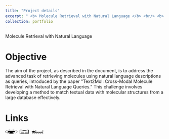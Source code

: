 ```yaml
---
title: "Project details"
excerpt: " <b> Molecule Retrieval with Natural Language </b> <br/> <b> Keys words </b> : <i> Graph ML, LLM, Contrastive Learning, Multi-Modal </i> <br/> <img src='/images/altegrad_im.png' width='400' height='133'> <br/> <br/> <a href="https://github.com/b-ptiste/dlmi"><img src="/images/GitHub.png" alt="GitHub" width="37.5" height="12.5"></a> <a href="https://drive.google.com/file/d/1Ewp0DFXEhgEjMmSIXJdOwpG5lwtnP4aQ/view?usp=sharing"><img src="/images/report_icone.png" alt="Report" width="37.5" height="12.5"></a> <a href="https://www.master-mva.com/cours/deep-learning-for-medical-imaging/"><img src="/images/class_icone.png" alt="Report" width="37.5" height="12.5"></a> <br/> <img src='/images/cup.jpg' width='37.5' height='12.5'> Kaggle : ranked 1/52 (122 participants)"
collection: portfolio
---
```


Molecule Retrieval with Natural Language

Objective
======

The aim of the project, as described in the document, is to address the advanced task of retrieving molecules using natural language descriptions as queries, introduced by the paper "Text2Mol: Cross-Modal Molecule Retrieval with Natural Language Queries." This challenge involves developing a method to match textual data with molecular structures from a large database effectively.

Links
======

[<img src="/images/GitHub.png" alt="GitHub" width="37.5" height="12.5" />](https://github.com/HugoRbrt/altegrad_project/tree/baptiste) [<img src="/images/report_icone.png" alt="Report" width="37.5" height="12.5" />](https://drive.google.com/file/d/1hSdDUQTgvrNfux0yOUAoQeRwecDhosOg/view?usp=drive_link) [<img src="/images/class_icone.png" alt="Report" width="37.5" height="12.5" />](https://www.master-mva.com/cours/cat-advanced-learning-for-text-and-graph-data-altegrad/)
